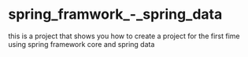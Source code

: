 # spring_framwork_-_spring_data
this is a project that shows you how to create a project for the first fime using spring framework core and spring data 
